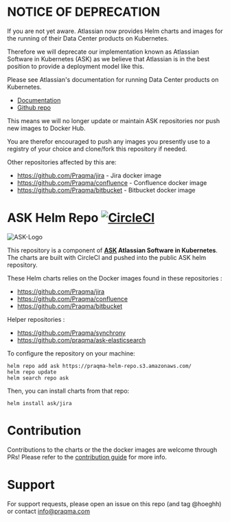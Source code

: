 # NOTICE OF DEPRECATION

If you are not yet aware. Atlassian now provides Helm charts and images for the running of their Data Center products on Kubernetes.

Therefore we will deprecate our implementation known as Atlassian Software in Kubernetes (ASK) as we believe that Atlassian is in the best position to provide a deployment model like this.

Please see Atlassian's documentation for running Data Center products on Kubernetes.

- [Documentation](https://atlassian.github.io/data-center-helm-charts/)
- [Github repo](https://github.com/atlassian/data-center-helm-charts)

This means we will no longer update or maintain ASK repositories nor push new images to Docker Hub. 

You are therefor encouraged to push any images you presently use to a registry of your choice and clone/fork this repository if needed.

Other repositories affected by this are:

- https://github.com/Praqma/jira - Jira docker image
- https://github.com/Praqma/confluence - Confluence docker image
- https://github.com/Praqma/bitbucket - Bitbucket docker image


# ASK Helm Repo [![CircleCI](https://circleci.com/gh/Praqma/ask/tree/master.svg?style=svg&circle-token=3b7cc9798969fc823042248e4a9f38b22a7abaa3)](https://circleci.com/gh/Praqma/ask/tree/master)

![ASK-Logo](images/ask-logo.png)

This repository is a component of **[ASK](https://www.praqma.com/products/ask/) Atlassian Software in Kubernetes**.
The charts are built with CircleCI and pushed into the public ASK helm repository.

These Helm charts relies on the Docker images found in these repositories :
- https://github.com/Praqma/jira
- https://github.com/Praqma/confluence
- https://github.com/Praqma/bitbucket

Helper repositories :
- https://github.com/Praqma/synchrony
- https://github.com/praqma/ask-elasticsearch


To configure the repository on your machine:
```
helm repo add ask https://praqma-helm-repo.s3.amazonaws.com/
helm repo update
helm search repo ask
```

Then, you can install charts from that repo:
```
helm install ask/jira
```

# Contribution

Contributions to the charts or the the docker images are welcome through PRs! Please refer to the [contribution guide](CONTRIBUTION.md) for more info. 

# Support
For support requests, please open an issue on this repo (and tag @hoeghh) or contact [info@praqma.com](mailto:info@praqma.com)
